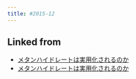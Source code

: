 ```yaml
---
title: #2015-12
---
```



## Linked from

* [メタンハイドレートは実用化されるのか](/メタンハイドレートは実用化されるのか)
* [メタンハイドレートは実用化されるのか](/メタンハイドレートは実用化されるのか)


